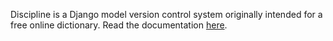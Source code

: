 Discipline is a Django model version control system originally intended for a free online dictionary. Read the documentation [here](http://boronine.com/discipline).
